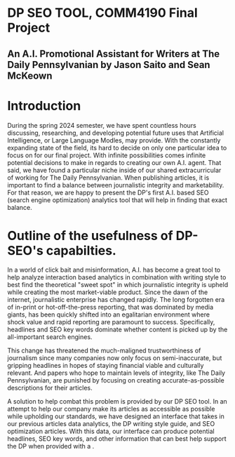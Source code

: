 # DP SEO TOOL, COMM4190 Final Project

## An A.I. Promotional Assistant for Writers at The Daily Pennsylvanian by Jason Saito and Sean McKeown

# Introduction 

During the spring 2024 semester, we have spent countless hours discussing, researching, and developing potential future uses that Artificial Intelligence, or Large Language Modles, may provide. With the constantly expanding state of the field, its hard to decide on only one particular idea to focus on for our final project. With infinite possibilities comes infinite potential decisions to make in regards to creating our own A.I. agent. That said, we have found a particular niche inside of our shared extracurricular of working for The Daily Pennsylvanian. When publishing articles, it is important to find a balance between journalistic integrity and marketability. For that reason, we are happy to present the DP's first A.I. based SEO (search engine optimization) analytics tool that will help in finding that exact balance.

# Outline of the usefulness of DP-SEO's capabilties.

In a world of click bait and misinformation, A.I. has become a great tool to help analyze interaction based analytics in combination with writing style to best find the theoretical "sweet spot" in which journalistic integrity is upheld while creating the most market-viable product. Since the dawn of the internet, journalistic enterprise has changed rapidly. The long forgotten era of in-print or hot-off-the-press reporting, that was dominated by media giants, has been quickly shifted into an egalitarian environment where shock value and rapid reporting are paramount to success. Specifically, headlines and SEO key words dominate whether content is picked up by the all-important search engines.

This change has threatened the much-maligned trustworthiness of journalism since many companies now only focus on semi-inaccurate, but gripping headlines in hopes of staying financial viable and culturally relevant. And papers who hope to maintain levels of integrity, like The Daily Pennsylvanian, are punished by focusing on creating accurate-as-possible descriptions for their articles.

A solution to help combat this problem is provided by our DP SEO tool. In an attempt to help our company make its articles as accessible as possible while upholding our standards, we have designed an interface that takes in our previous articles data analytics, the DP writing style guide, and SEO optimization articles. With this data, our interface can produce potential headlines, SEO key words, and other information that can best help support the DP when provided with a .